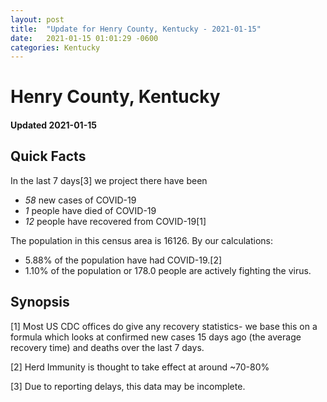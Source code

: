 ```yaml
---
layout: post
title:  "Update for Henry County, Kentucky - 2021-01-15"
date:   2021-01-15 01:01:29 -0600
categories: Kentucky
---
```


# Henry County, Kentucky
#### Updated 2021-01-15

## Quick Facts

In the last 7 days[3] we project there have been
- *58* new cases of COVID-19
- *1* people have died of COVID-19
- *12* people have recovered from COVID-19[1]

The population in this census area is 16126. By our calculations:
- 5.88% of the population have had COVID-19.[2]
- 1.10% of the population or 178.0 people are actively fighting the virus.

## Synopsis




[1] Most US CDC offices do give any recovery statistics- we base this on a formula which looks at confirmed new cases
15 days ago (the average recovery time) and deaths over the last 7 days.

[2] Herd Immunity is thought to take effect at around ~70-80%

[3] Due to reporting delays, this data may be incomplete.
 
    